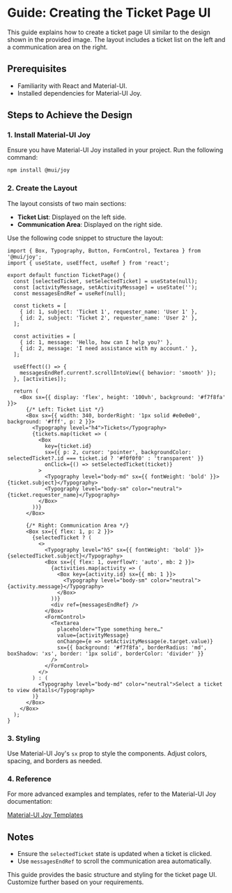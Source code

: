 # Guide: Creating the Ticket Page UI

This guide explains how to create a ticket page UI similar to the design shown in the provided image. The layout includes a ticket list on the left and a communication area on the right.

## Prerequisites

- Familiarity with React and Material-UI.
- Installed dependencies for Material-UI Joy.

## Steps to Achieve the Design

### 1. Install Material-UI Joy

Ensure you have Material-UI Joy installed in your project. Run the following command:

```bash
npm install @mui/joy
```

### 2. Create the Layout

The layout consists of two main sections:

- **Ticket List**: Displayed on the left side.
- **Communication Area**: Displayed on the right side.

Use the following code snippet to structure the layout:

```tsx
import { Box, Typography, Button, FormControl, Textarea } from '@mui/joy';
import { useState, useEffect, useRef } from 'react';

export default function TicketPage() {
  const [selectedTicket, setSelectedTicket] = useState(null);
  const [activityMessage, setActivityMessage] = useState('');
  const messagesEndRef = useRef(null);

  const tickets = [
    { id: 1, subject: 'Ticket 1', requester_name: 'User 1' },
    { id: 2, subject: 'Ticket 2', requester_name: 'User 2' },
  ];

  const activities = [
    { id: 1, message: 'Hello, how can I help you?' },
    { id: 2, message: 'I need assistance with my account.' },
  ];

  useEffect(() => {
    messagesEndRef.current?.scrollIntoView({ behavior: 'smooth' });
  }, [activities]);

  return (
    <Box sx={{ display: 'flex', height: '100vh', background: '#f7f8fa' }}>
      {/* Left: Ticket List */}
      <Box sx={{ width: 340, borderRight: '1px solid #e0e0e0', background: '#fff', p: 2 }}>
        <Typography level="h4">Tickets</Typography>
        {tickets.map(ticket => (
          <Box
            key={ticket.id}
            sx={{ p: 2, cursor: 'pointer', backgroundColor: selectedTicket?.id === ticket.id ? '#f0f0f0' : 'transparent' }}
            onClick={() => setSelectedTicket(ticket)}
          >
            <Typography level="body-md" sx={{ fontWeight: 'bold' }}>{ticket.subject}</Typography>
            <Typography level="body-sm" color="neutral">{ticket.requester_name}</Typography>
          </Box>
        ))}
      </Box>

      {/* Right: Communication Area */}
      <Box sx={{ flex: 1, p: 2 }}>
        {selectedTicket ? (
          <>
            <Typography level="h5" sx={{ fontWeight: 'bold' }}>{selectedTicket.subject}</Typography>
            <Box sx={{ flex: 1, overflowY: 'auto', mb: 2 }}>
              {activities.map(activity => (
                <Box key={activity.id} sx={{ mb: 1 }}>
                  <Typography level="body-sm" color="neutral">{activity.message}</Typography>
                </Box>
              ))}
              <div ref={messagesEndRef} />
            </Box>
            <FormControl>
              <Textarea
                placeholder="Type something here…"
                value={activityMessage}
                onChange={e => setActivityMessage(e.target.value)}
                sx={{ background: '#f7f8fa', borderRadius: 'md', boxShadow: 'xs', border: '1px solid', borderColor: 'divider' }}
              />
            </FormControl>
          </>
        ) : (
          <Typography level="body-md" color="neutral">Select a ticket to view details</Typography>
        )}
      </Box>
    </Box>
  );
}
```

### 3. Styling

Use Material-UI Joy's `sx` prop to style the components. Adjust colors, spacing, and borders as needed.

### 4. Reference

For more advanced examples and templates, refer to the Material-UI Joy documentation:

[Material-UI Joy Templates](https://github.com/mui/material-ui/tree/master/docs/data/joy/getting-started/templates/messages)

## Notes

- Ensure the `selectedTicket` state is updated when a ticket is clicked.
- Use `messagesEndRef` to scroll the communication area automatically.

This guide provides the basic structure and styling for the ticket page UI. Customize further based on your requirements.

